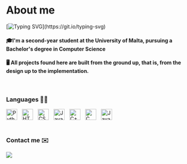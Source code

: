 # About me 

[![Typing SVG](https://readme-typing-svg.herokuapp.com?font=Poppins&weight=700&size=22&duration=8000&pause=1000&color=F7F7F7&vCenter=true&repeat=false&random=false&width=435&lines=Hi+there+%F0%9F%91%8B+%2C+I'm+Matthew!)](https://git.io/typing-svg)

#### 🎓I'm a second-year student at the University of Malta, pursuing a Bachelor's degree in Computer Science 

#### 🖥️ All projects found here are built from the ground up, that is, from the design up to the implementation.

<br>

### Languages 👨‍💻
<img align="left" alt="Python" width="30px" style="padding-right:10px;" src="https://cdn.jsdelivr.net/gh/devicons/devicon/icons/python/python-plain.svg" />
<img align="left" alt="HTML" width="30px" style="padding-right:10px;" src="https://cdn.jsdelivr.net/gh/devicons/devicon/icons/html5/html5-plain.svg" />
<img align="left" alt="CSS" width="30px" style="padding-right:10px;" src="https://cdn.jsdelivr.net/gh/devicons/devicon/icons/css3/css3-plain.svg" />
<img align="left" alt="JavaScript" width="30px" style="padding-right:10px;" src="https://cdn.jsdelivr.net/gh/devicons/devicon/icons/javascript/javascript-plain.svg" />
<img align="left" alt="C++" width="30px" style="padding-right:10px;" src="https://upload.wikimedia.org/wikipedia/commons/1/18/ISO_C%2B%2B_Logo.svg" />
<img align="left" alt="C" width="30px" style="padding-right:10px;" src="https://upload.wikimedia.org/wikipedia/commons/1/19/C_Logo.png" />
<img align="left" alt="Java" width="30px" style="padding-right:10px;" src="https://cdn.jsdelivr.net/gh/devicons/devicon/icons/java/java-original.svg" />

<br>
<br>
<br>

### Contact me ✉️
<a href="mailto:matthewmifsud2004@gmail.com">
  <img src="https://img.shields.io/badge/Gmail-D14836?style=for-the-badge&logo=gmail&logoColor=blue" />
</a>

<br>
<br>
